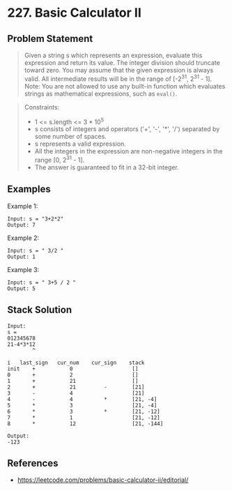 # 227. Basic Calculator II

## Problem Statement

> Given a string s which represents an expression, evaluate this expression and return its value.
> The integer division should truncate toward zero.
> You may assume that the given expression is always valid. All intermediate results will be in the range of [-2<sup>31</sup>, 2<sup>31</sup> - 1].
> Note: You are not allowed to use any built-in function which evaluates strings as mathematical expressions, such as `eval()`.

> Constraints:
>
> - 1 <= s.length <= 3 \* 10<sup>5</sup>
> - s consists of integers and operators ('+', '-', '\*', '/') separated by some number of spaces.
> - s represents a valid expression.
> - All the integers in the expression are non-negative integers in the range [0, 2<sup>31</sup> - 1].
> - The answer is guaranteed to fit in a 32-bit integer.

## Examples

Example 1:

```
Input: s = "3+2*2"
Output: 7
```

Example 2:

```
Input: s = " 3/2 "
Output: 1
```

Example 3:

```
Input: s = " 3+5 / 2 "
Output: 5
```

## Stack Solution

```
Input:
s =
012345678
21-4*3*12
        ^

i   last_sign   cur_num    cur_sign    stack
init    +           0                   []
0       +           2                   []
1       +           21                  []
2       +           21         -        [21]
3       -           4                   [21]
4       -           4          *        [21, -4]
5       *           3                   [21, -4]
6       *           3          *        [21, -12]
7       *           1                   [21, -12]
8       *           12                  [21, -144]

Output:
-123
```

## References

- https://leetcode.com/problems/basic-calculator-ii/editorial/
